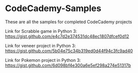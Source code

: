 # CodeCademy-Samples
These are all the samples for completed CodeCademy projects

Link for Scrabble game in Python 3: https://gist.github.com/e4c7d2e374531dc48ec1807dfcef0d12


Link for veneer project in Python 3: https://gist.github.com/5b04e75c34b319ed0d44f94c3fc9ad40

Link for Pokemon project in Python 3: https://gist.github.com/6d098bf4e300a6e5ef298a274e51317b
